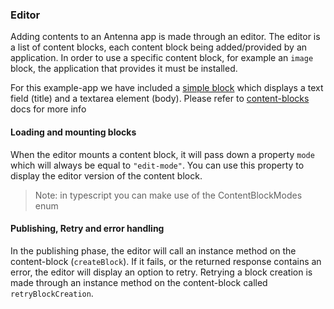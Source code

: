 ### Editor
Adding contents to an Antenna app is made through an editor.
The editor is a list of content blocks, each content block being
added/provided by an application. In order to use a specific content block,
for example an `image` block, the application that provides it must be installed.

For this example-app we have included a 
[simple block](../apps/example-app/src/content-blocks/text-with-title/text-block-editor.tsx) 
which displays a text field (title) and a textarea element (body). 
Please refer to [content-blocks](./CONTENT_BLOCKS.md) docs for more info

#### Loading and mounting blocks
When the editor mounts a content block, it will pass down a property `mode` 
which will always be equal to `"edit-mode"`. You can use this property to display 
the editor version of the content block.

> Note: in typescript you can make use of the ContentBlockModes enum

#### Publishing, Retry and error handling
In the publishing phase, the editor will call an instance method on the 
content-block (`createBlock`). If it fails, or the returned response contains 
an error, the editor will display an option to retry. Retrying a block creation 
is made through an instance method on the content-block called `retryBlockCreation`.
